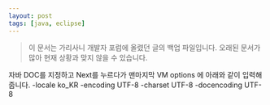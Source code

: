 ```yaml
---
layout: post
tags: [java, eclipse]
---
```


> 이 문서는 가리사니 개발자 포럼에 올렸던 글의 백업 파일입니다.
오래된 문서가 많아 현재 상황과 맞지 않을 수 있습니다.


자바 DOC를 지정하고 Next를 누르다가 맨마지막
VM options 에 아래와 같이 입력해줍니다.
-locale ko_KR -encoding UTF-8 -charset UTF-8 -docencoding UTF-8